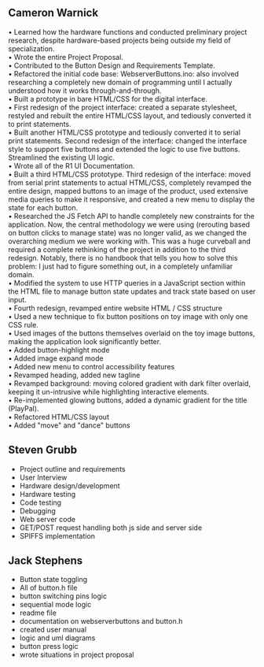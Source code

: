 ## Cameron Warnick  
• Learned how the hardware functions and conducted preliminary project research, despite hardware-based projects being outside my field of specialization.  
• Wrote the entire Project Proposal.  
• Contributed to the Button Design and Requirements Template.  
• Refactored the initial code base: WebserverButtons.ino: also involved researching a completely new domain of programming until I actually understood how it works through-and-through.  
• Built a prototype in bare HTML/CSS for the digital interface.  
• First redesign of the project interface: created a separate stylesheet, restyled and rebuilt the entire HTML/CSS layout, and tediously converted it to print statements.  
• Built another HTML/CSS prototype and tediously converted it to serial print statements. Second redesign of the interface: changed the interface style to support five buttons and extended the logic to use five buttons.  Streamlined the existing UI logic.  
• Wrote all of the R1 UI Documentation.  
• Built a third HTML/CSS prototype.  Third redesign of the interface: moved from serial print statements to actual HTML/CSS, completely revamped the entire design, mapped buttons to an image of the product, used extensive media queries to make it responsive, and created a new menu to display the state for each button.  
• Researched the JS Fetch API to handle completely new constraints for the application.  Now, the central methodology we were using (rerouting based on button clicks to manage state) was no longer valid, as we changed the overarching medium we were working with.  This was a huge curveball and required a complete rethinking of the project in addition to the third redesign.  Notably, there is no handbook that tells you how to solve this problem: I just had to figure something out, in a completely unfamiliar domain.  
• Modified the system to use HTTP queries in a JavaScript section within the HTML file to manage button state updates and track state based on user input.  
• Fourth redesign, revamped entire website HTML / CSS structure  
• Used a new technique to fix button positions on toy image with only one CSS rule.  
• Used images of the buttons themselves overlaid on the toy image buttons, making the application look significantly better.  
• Added button-highlight mode  
• Added image expand mode  
• Added new menu to control accessibility features  
• Revamped heading, added new tagline  
• Revamped background: moving colored gradient with dark filter overlaid, keeping it un-intrusive while highlighting interactive elements.  
• Re-implemented glowing buttons, added a dynamic gradient for the title (PlayPal).   
• Refactored HTML/CSS layout  
• Added "move" and "dance" buttons

## Steven Grubb
- Project outline and requirements
- User Interview
- Hardware design/development
- Hardware testing
- Code testing
- Debugging
- Web server code
- GET/POST request handling both js side and server side
- SPIFFS implementation

## Jack Stephens
- Button state toggling
- All of button.h file
- button switching pins logic
- sequential mode logic
- readme file
- documentation on webserverbuttons and button.h
- created user manual
- logic and uml diagrams
- button press logic
- wrote situations in project proposal

